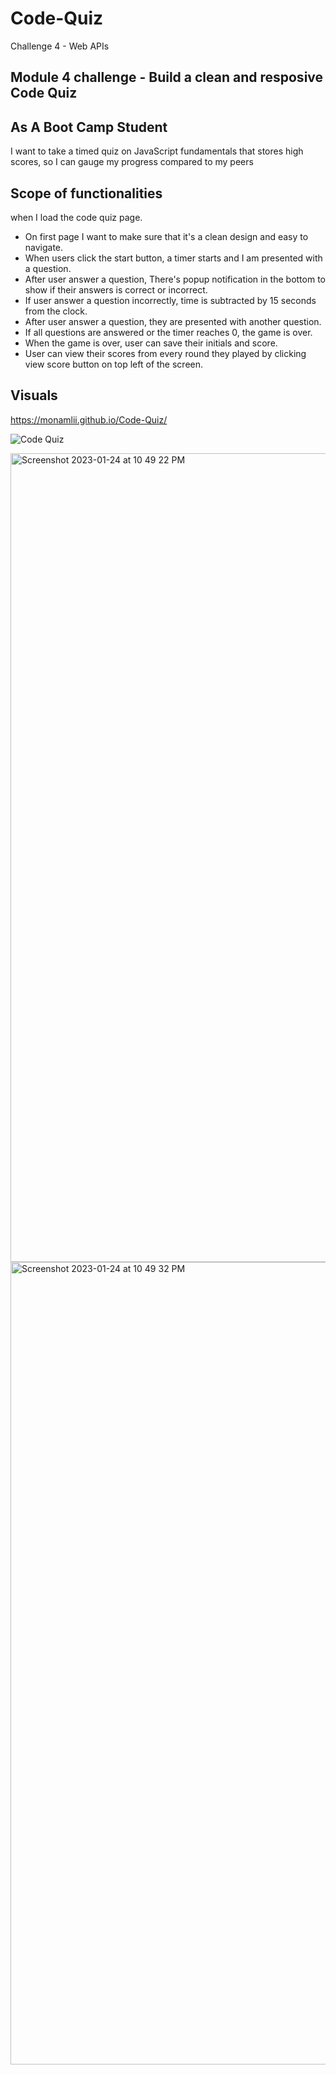 # Code-Quiz
Challenge 4 - Web APIs

## Module 4 challenge - Build a clean and resposive Code Quiz



## As A Boot Camp Student


I want to take a timed quiz on JavaScript fundamentals that stores high scores, so I can gauge my progress compared to my peers


## Scope of functionalities 


when I load the code quiz page. 

- On first page I want to make sure that it's a clean design and easy to navigate.
- When users click the start button, a timer starts and I am presented with a question.
- After user answer a question, There's popup notification in the bottom to show if their answers is correct or incorrect.
- If user answer a question incorrectly, time is subtracted by 15 seconds from the clock.
- After user answer a question, they are presented with another question.
- If all questions are answered or the timer reaches 0, the game is over.
- When the game is over, user can save their initials and score.
- User can view their scores from every round they played by clicking view score button on top left of the screen.


## Visuals

https://monamlii.github.io/Code-Quiz/



![Code Quiz](https://user-images.githubusercontent.com/89316044/215349703-1e4d9201-c209-488b-ac8f-25ed2778a0db.gif)



<img width="1294" alt="Screenshot 2023-01-24 at 10 49 22 PM" src="https://user-images.githubusercontent.com/89316044/214499249-98077f5b-bde9-4aa8-a564-56efd1a8484b.png">


<img width="1284" alt="Screenshot 2023-01-24 at 10 49 32 PM" src="https://user-images.githubusercontent.com/89316044/214499276-7458e929-a6b8-4d03-af51-8fa31010c1a2.png">
